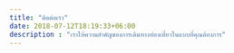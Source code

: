 ```yaml
---
title: "ติดต่อเรา"
date: 2018-07-12T18:19:33+06:00
description : "เราให้ความสำคัญของการเดินทางท่องเที่ยวในแบบที่คุณต้องการ"
---
```



